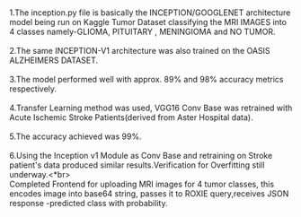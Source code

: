 <br>1.The inception.py file is basically the INCEPTION/GOOGLENET architecture model being run on Kaggle Tumor Dataset classifying the MRI IMAGES into 4 classes namely-GLIOMA, PITUITARY , MENINGIOMA and NO TUMOR.</br>
<br>2.The same INCEPTION-V1 architecture was also trained on the OASIS ALZHEIMERS DATASET.</br>
<br>3.The model performed well with approx. 89% and 98% accuracy metrics respectively.</br>
<br>4.Transfer Learning method was used, VGG16 Conv Base was retrained with Acute Ischemic Stroke Patients(derived from Aster Hospital data).</br>
<br>5.The accuracy achieved was 99%.</br>
<br>6.Using the Inception v1 Module as Conv Base and retraining on Stroke patient's data produced similar results.Verification for Overfitting still underway.<*br>
<br>Completed Frontend for uploading MRI images for 4 tumor classes, this encodes image into base64 string, passes it to ROXIE query,receives JSON response -predicted class with probability.</br>
